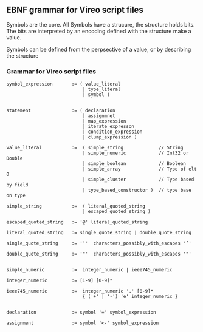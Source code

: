 ## EBNF grammar for Vireo script files

Symbols are the core. All Symbols have a strucure, the structure holds
bits. The bits are interpreted by an encoding defined with the structure
make a value.

Symbols can be defined from the perpsective of a value, or by describing
the structure


### Grammar for Vireo script files

~~~{.ebnf}
symbol_expression       := ( value_literal
                            | type_literal
                            | symbol )


statement               := ( declaration
                            | assignmnet
                            | map_expression
                            | iterate_expresson
                            | condition_expression
                            | clump_expression )

value_literal           :=  ( simple_string             // String
                            | simple_numeric            // Int32 or Double
                            | simple_boolean            // Boolean
                            | simple_array              // Type of elt 0
                            | simple_cluster            // Type based by field
                            | type_based_constructor )  // type base on type

simple_string           :=  ( literal_quoted_string
                            | escaped_quoted_string )

escaped_quoted_string   := '@' literal_quoted_string

literal_quoted_string   := single_quote_string | double_quote_string

single_quote_string     := '’'  characters_possibly_with_escapes '’'

double_quote_string     := '"'  characters_possibly_with_escapes '"'


simple_numeric          :=  integer_numeric | ieee745_numeric

integer_numeric         := [1-9] [0-9]*

ieee745_numeric         :=  integer_numeric '.' [0-9]*
                            { ('+' | '-') 'e' integer_numeric }


declaration             := symbol '=' symbol_expression

assignment              := symbol '<-' symbol_expression
